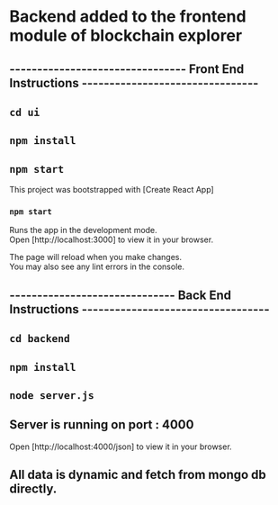 # Backend added to the frontend module of blockchain explorer

<!-------------------------------------------------------------------------------------------->



<!-------------------------------------------------------------------------------------------->

## -------------------------------- Front End Instructions --------------------------------

## `cd ui`

## `npm install`

## `npm start`

This project was bootstrapped with [Create React App]

### `npm start`

Runs the app in the development mode.\
Open [http://localhost:3000] to view it in your browser.

The page will reload when you make changes.\
You may also see any lint errors in the console.

<!-------------------------------------------------------------------------------------------->

## ------------------------------ Back End Instructions ----------------------------------

## `cd backend`

## `npm install`

##  `node server.js`

## Server is running on port : 4000

Open [http://localhost:4000/json] to view it in your browser.



## All data is dynamic and fetch from mongo db directly.


